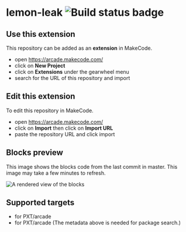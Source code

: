 # lemon-leak ![Build status badge](https://github.com/scampi1234/lemon-leak/workflows/MakeCode/badge.svg)



## Use this extension

This repository can be added as an **extension** in MakeCode.

* open https://arcade.makecode.com/
* click on **New Project**
* click on **Extensions** under the gearwheel menu
* search for the URL of this repository and import

## Edit this extension

To edit this repository in MakeCode.

* open https://arcade.makecode.com/
* click on **Import** then click on **Import URL**
* paste the repository URL and click import

## Blocks preview

This image shows the blocks code from the last commit in master.
This image may take a few minutes to refresh.

![A rendered view of the blocks](https://github.com/scampi1234/lemon-leak/raw/master/.makecode/blocks.png)

## Supported targets

* for PXT/arcade
* for PXT/arcade
(The metadata above is needed for package search.)

